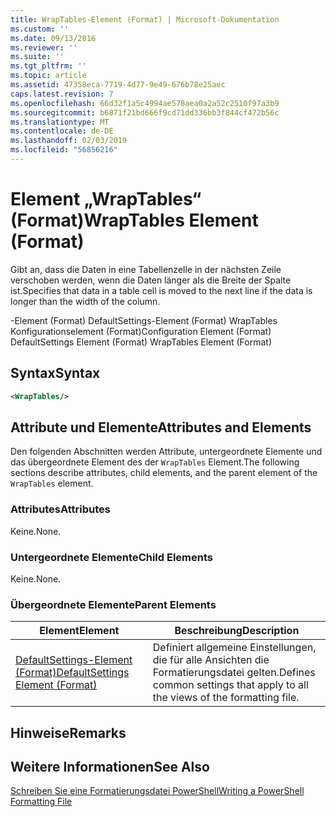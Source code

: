 ```yaml
---
title: WrapTables-Element (Format) | Microsoft-Dokumentation
ms.custom: ''
ms.date: 09/13/2016
ms.reviewer: ''
ms.suite: ''
ms.tgt_pltfrm: ''
ms.topic: article
ms.assetid: 47358eca-7719-4d77-9e49-676b78e25aec
caps.latest.revision: 7
ms.openlocfilehash: 66d32f1a5c4994ae578aea0a2a52c2510f97a3b9
ms.sourcegitcommit: b6871f21bd666f9cd71dd336bb3f844cf472b56c
ms.translationtype: MT
ms.contentlocale: de-DE
ms.lasthandoff: 02/03/2019
ms.locfileid: "56856216"
---
```

# <a name="wraptables-element-format"></a><span data-ttu-id="54544-102">Element „WrapTables“ (Format)</span><span class="sxs-lookup"><span data-stu-id="54544-102">WrapTables Element (Format)</span></span>

<span data-ttu-id="54544-103">Gibt an, dass die Daten in eine Tabellenzelle in der nächsten Zeile verschoben werden, wenn die Daten länger als die Breite der Spalte ist.</span><span class="sxs-lookup"><span data-stu-id="54544-103">Specifies that data in a table cell is moved to the next line if the data is longer than the width of the column.</span></span>

<span data-ttu-id="54544-104">-Element (Format) DefaultSettings-Element (Format) WrapTables Konfigurationselement (Format)</span><span class="sxs-lookup"><span data-stu-id="54544-104">Configuration Element (Format) DefaultSettings Element (Format) WrapTables Element (Format)</span></span>

## <a name="syntax"></a><span data-ttu-id="54544-105">Syntax</span><span class="sxs-lookup"><span data-stu-id="54544-105">Syntax</span></span>

```xml
<WrapTables/>
```

## <a name="attributes-and-elements"></a><span data-ttu-id="54544-106">Attribute und Elemente</span><span class="sxs-lookup"><span data-stu-id="54544-106">Attributes and Elements</span></span>

<span data-ttu-id="54544-107">Den folgenden Abschnitten werden Attribute, untergeordnete Elemente und das übergeordnete Element des der `WrapTables` Element.</span><span class="sxs-lookup"><span data-stu-id="54544-107">The following sections describe attributes, child elements, and the parent element of the `WrapTables` element.</span></span>

### <a name="attributes"></a><span data-ttu-id="54544-108">Attributes</span><span class="sxs-lookup"><span data-stu-id="54544-108">Attributes</span></span>

<span data-ttu-id="54544-109">Keine.</span><span class="sxs-lookup"><span data-stu-id="54544-109">None.</span></span>

### <a name="child-elements"></a><span data-ttu-id="54544-110">Untergeordnete Elemente</span><span class="sxs-lookup"><span data-stu-id="54544-110">Child Elements</span></span>

<span data-ttu-id="54544-111">Keine.</span><span class="sxs-lookup"><span data-stu-id="54544-111">None.</span></span>

### <a name="parent-elements"></a><span data-ttu-id="54544-112">Übergeordnete Elemente</span><span class="sxs-lookup"><span data-stu-id="54544-112">Parent Elements</span></span>

|<span data-ttu-id="54544-113">Element</span><span class="sxs-lookup"><span data-stu-id="54544-113">Element</span></span>|<span data-ttu-id="54544-114">Beschreibung</span><span class="sxs-lookup"><span data-stu-id="54544-114">Description</span></span>|
|-------------|-----------------|
|[<span data-ttu-id="54544-115">DefaultSettings-Element (Format)</span><span class="sxs-lookup"><span data-stu-id="54544-115">DefaultSettings Element (Format)</span></span>](./defaultsettings-element-format.md)|<span data-ttu-id="54544-116">Definiert allgemeine Einstellungen, die für alle Ansichten die Formatierungsdatei gelten.</span><span class="sxs-lookup"><span data-stu-id="54544-116">Defines common settings that apply to all the views of the formatting file.</span></span>|

## <a name="remarks"></a><span data-ttu-id="54544-117">Hinweise</span><span class="sxs-lookup"><span data-stu-id="54544-117">Remarks</span></span>

## <a name="see-also"></a><span data-ttu-id="54544-118">Weitere Informationen</span><span class="sxs-lookup"><span data-stu-id="54544-118">See Also</span></span>

[<span data-ttu-id="54544-119">Schreiben Sie eine Formatierungsdatei PowerShell</span><span class="sxs-lookup"><span data-stu-id="54544-119">Writing a PowerShell Formatting File</span></span>](./writing-a-powershell-formatting-file.md)
